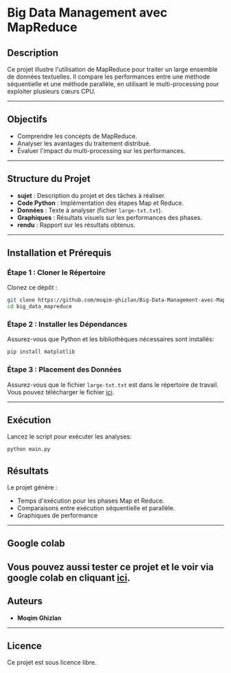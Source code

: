 # Big Data Management avec MapReduce

## Description
Ce projet illustre l'utilisation de MapReduce pour traiter un large ensemble de données textuelles. Il compare les performances entre une méthode séquentielle et une méthode parallèle, en utilisant le multi-processing pour exploiter plusieurs cœurs CPU.

---

## Objectifs
- Comprendre les concepts de MapReduce.
- Analyser les avantages du traitement distribué.
- Évaluer l'impact du multi-processing sur les performances.

---

## Structure du Projet
- **sujet** : Description du projet et des tâches à réaliser.
- **Code Python** : Implémentation des étapes Map et Reduce.
- **Données** : Texte à analyser (fichier `large-txt.txt`).
- **Graphiques** : Résultats visuels sur les performances des phases.
- **rendu** : Rapport sur les résultats obtenus.

---

## Installation et Prérequis

### Étape 1 : Cloner le Répertoire
Clonez ce dépôt :
```bash
git clone https://github.com/moqim-ghizlan/Big-Data-Management-avec-MapReduce.git
cd big_data_mapreduce
```

### Étape 2 : Installer les Dépendances
Assurez-vous que Python et les bibliothèques nécessaires sont installés:
```bash
pip install matplotlib
```

### Étape 3 : Placement des Données
Assurez-vous que le fichier `large-txt.txt` est dans le répertoire de travail. Vous pouvez télécharger le fichier [ici](https://drive.google.com/file/d/11wZ5Qd2CaKWO7OsNRHuB5l4QIWRK0gvj/view?usp=drive_link).

---

## Exécution
Lancez le script pour exécuter les analyses:
```bash
python main.py
```

## Résultats
Le projet génère :
- Temps d'exécution pour les phases Map et Reduce.
- Comparaisons entre exécution séquentielle et parallèle.
- Graphiques de performance
---

## Google colab
Vous pouvez aussi tester ce projet et le voir via google colab en cliquant [ici](https://colab.research.google.com/drive/1FjJ4tbK1rWzkhBI1zsmLUzrk4MHGmcF7?usp=sharing).
---

## Auteurs
- **Moqim Ghizlan**

---

## Licence
Ce projet est sous licence libre.
